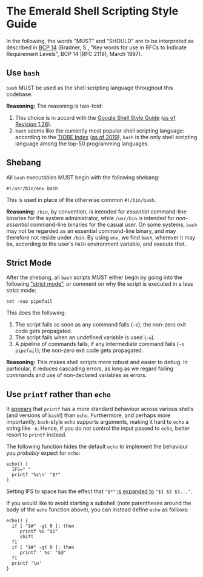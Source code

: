 # The Emerald Shell Scripting Style Guide

In the following, the words "MUST" and "SHOULD" are to be interpreted
as described in [BCP 14](http://tools.ietf.org/html/bcp14) (Bradner,
S., "Key words for use in RFCs to Indicate Requirement Levels", BCP 14
(RFC 2119), March 1997).

## Use `bash`

`bash` MUST be used as the shell scripting language throughout this
codebase.

**Reasoning:** The reasoning is two-fold:

  1. This choice is in accord with the [Google Shell Style
Guide](https://google.github.io/styleguide/shell.xml) ([as of Revision
1.26](https://web.archive.org/web/20190216182133/https://google.github.io/styleguide/shell.xml)).
  2. `bash` seems like the currently most popular shell scripting
language: according to the [TIOBE
Index](https://www.tiobe.com/tiobe-index/) ([as of
2019](https://web.archive.org/web/20190219075007/https://www.tiobe.com/tiobe-index/)),
`bash` is the only shell scripting language among the top-50
programming languages.

## Shebang

All `bash` executables MUST begin with the following shebang:

```
#!/usr/bin/env bash
```

This is used in place of the otherwise common `#!/bin/bash`.

**Reasoning:** `/bin`, by convention, is intended for _essential_
command-line binaries for the system administrator, while `/usr/bin`
is intended for _non-essential_ command-line binaries for the casual
user. On some systems, `bash` may not be regarded as an essential
command-line binary, and may therefore not reside under `/bin`. By
using `env`, we find `bash`, wherever it may be, according to the
user's `PATH` environment variable, and execute that.

## Strict Mode

After the shebang, all `bash` scripts MUST either begin by going into
the following ["strict
mode"](http://redsymbol.net/articles/unofficial-bash-strict-mode/), or
comment on why the script is executed in a less strict mode:

```
set -euo pipefail
```

This does the following:

  1. The script fails as soon as any command fails (`-e`); the
     non-zero exit code gets propagated.
  2. The script fails when an undefined variable is used (`-u`).
  3. A pipeline of commands fails, if any intermediate command fails
     (`-o pipefail`); the non-zero exit code gets propagated.

**Reasoning:** This makes shell scripts more robust and easier to
debug. In particular, it reduces cascading errors, as long as we
regard failing commands and use of non-declared variables as errors.

## Use `printf` rather than `echo`

It [appears](https://unix.stackexchange.com/a/65819) that `printf` has
a more standard behaviour across various shells (and versions of
`bash`!) than `echo`. Furthermore, and perhaps more importantly,
`bash`-style `echo` supports arguments, making it hard to `echo` a
string like `-n`. Hence, if you do not control the input passed to
`echo`, better resort to `printf` instead.

The following function hides the default `echo` to implement the
behaviour you _probably_ expect for `echo`:

```
echo() (
  IFS=" "
  printf '%s\n' "$*"
)
```

Setting IFS to space has the effect that `"$*"` [is expanded
to](https://www.gnu.org/software/bash/manual/html_node/Special-Parameters.html)
`"$1 $2 $3..."`.

If you would like to avoid starting a subshell (note parentheses
around the body of the `echo` function above), you can instead define
`echo` as follows:

```
echo() {
  if [ "$#" -gt 0 ]; then
     printf %s "$1"
     shift
  fi
  if [ "$#" -gt 0 ]; then
     printf ' %s' "$@"
  fi
  printf '\n'
}
```
